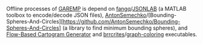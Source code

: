 Offline processes of [GAREMP](http://garemp.github.io/) is depend on [fangq](https://github.com/fangq)/[JSONLAB](https://github.com/fangq/jsonlab) (a MATLAB toolbox to encode/decode JSON files), [AntonSemechko](https://github.com/AntonSemechko)/[Bounding-Spheres-And-Circles][https://github.com/AntonSemechko/Bounding-Spheres-And-Circles] (a library to find minimum bounding spheres), and [Flow-Based Cartogram Generator](https://github.com/Flow-Based-Cartograms/go_cart) and [brrcrites](https://github.com/brrcrites)/[graph-coloring](https://github.com/brrcrites/graph-coloring) executables.
